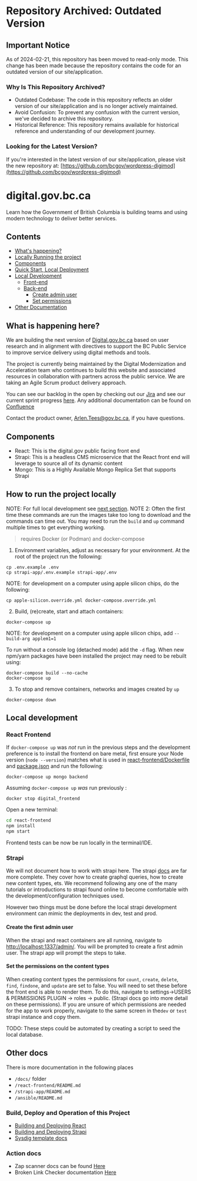 Repository Archived: Outdated Version
=====================================

Important Notice
----------------

As of 2024-02-21, this repository has been moved to read-only mode. This change has been made because the repository contains the code for an outdated version of our site/application.

### Why Is This Repository Archived?

-   Outdated Codebase: The code in this repository reflects an older version of our site/application and is no longer actively maintained.
-   Avoid Confusion: To prevent any confusion with the current version, we've decided to archive this repository.
-   Historical Reference: This repository remains available for historical reference and understanding of our development journey.

### Looking for the Latest Version?

If you're interested in the latest version of our site/application, please visit the new repository at: [https://github.com/bcgov/wordpress-digimod](https://github.com/bcgov/wordpress-digimod)


# digital.gov.bc.ca
Learn how the Government of British Columbia is building teams and using modern technology to deliver better services.

## Contents
- [What's happening?](#what-is-happening-here)
- [Locally Running the project](#how-to-run-the-project-locally)
- [Components](#components)
- [Quick Start, Local Deployment](#how-to-run-the-project-locally)
- [Local Development](#local-development)
    - [Front-end](#react-frontend)
    - [Back-end](#strapi)
        - [Create admin user](#create-the-first-admin-user)
        - [Set permissions](#set-the-permissions-on-the-content-types)
- [Other Documentation](#other-docs)

## What is happening here?
We are building the next version of [Digital.gov.bc.ca](https://digital.gov.bc.ca/) based on user research and in alignment with directives to support the BC Public Service to improve service delivery using digital methods and tools.

The project is currently being maintained by the Digital Modernization and Acceleration team who continues to build this website and associated resources in collaboration with partners across the public service. We are taking an Agile Scrum product delivery approach.

You can see our backlog in the open by checking out our [Jira](https://bcdevex.atlassian.net/jira/software/c/projects/DIGIMOD/issues) and see our current sprint progress [here](https://bcdevex.atlassian.net/jira/dashboards/10105). Any additional documentation can be found on [Confluence](https://bcdevex.atlassian.net/wiki/spaces/CCP/pages/957415446/Modernization+Acceleration)

Contact the product owner, Arlen.Tees@gov.bc.ca, if you have questions.


## Components
- React: This is the digital.gov public facing front end
- Strapi: This is a headless CMS microservice that the React front end will leverage to source all of its dynamic content
- Mongo: This is a Highly Available Mongo Replica Set that supports Strapi

## How to run the project locally

NOTE: For full local development see [next section](#local-development).
NOTE 2: Often the first time these commands are run the images take too long to download and the commands can time out.  You may need to run the `build` and `up` command multiple times to get everything working.

> requires Docker (or Podman) and docker-compose
1. Environment variables, adjust as necessary for your environment. At the root of the project run the following:
```
cp .env.example .env
cp strapi-app/.env.example strapi-app/.env
```

NOTE: for development on a computer using apple silicon chips, do the following:
```
cp apple-silicon.override.yml docker-compose.override.yml
```

2. Build, (re)create, start and attach containers:

`docker-compose up`

NOTE: for development on a computer using apple silicon chips, add `--build-arg applem1=1`

To run without a console log (detached mode) add the `-d` flag. When new npm/yarn packages have been installed the project may need to be rebuilt using:

```
docker-compose build --no-cache
docker-compose up
```

3. To stop and remove containers, networks and images created by `up`

`docker-compose down`

## Local development

### React Frontend

If `docker-compose up` was *not* run in the previous steps and the development preference is to install the frontend on bare metal, first ensure your Node version (`node --version`) matches what is used in [react-frontend/Dockerfile](react-frontend/Dockerfile) and [package.json](./react-frontend/package.json) and run the following:

`docker-compose up mongo backend`

Assuming `docker-compose up` *was* run previously :

`docker stop digital_frontend`

Open a new terminal:

```bash
cd react-frontend
npm install
npm start
```

Frontend tests can be now be run locally in the terminal/IDE.

### Strapi

We will not document how to work with strapi here. The strapi [docs](https://docs.strapi.io/) are far more complete. They cover how to create graphql queries, how to create new content types, ets.  We recommend following any one of the many tutorials or introductions to strapi found online to become comfortable with the development/configuration techniques used.

However two things must be done before the local strapi development environment can mimic the deployments in dev, test and prod.

#### Create the first admin user

When the strapi and react containers are all running, navigate to [http://localhost:1337/admin/](http://localhost:1337/admin/).  You will be prompted to create a first admin user.  The strapi app will prompt the steps to take.

#### Set the permissions on the content types

When creating content types the permissions for `count`, `create`, `delete`, `find`, `findone`, and `update` are set to false.  You will need to set these before the front end is able to render them.  To do this, navigate to settings->USERS & PERMISSIONS PLUGIN -> roles -> public. (Strapi docs go into more detail on these permissions). If you are unsure of which permissions are needed for the app to work properly, navigate to the same screen in  the`dev` or `test` strapi instance and copy them.

TODO:  These steps could be automated by creating a script to seed the local database.

## Other docs

There is more documentation in the following places

- `/docs/` folder
- `/react-frontend/README.md`
- `/strapi-app/README.md`
- `/ansible/README.md`

### Build, Deploy and Operation of this Project

- [Building and Deploying React](./docs/react-frontend-startup.md)
- [Building and Deploying Strapi](./docs/strapi-startup.md)
- [Sysdig template docs](./openshift/templates/sysdig/Readme.md)

### Action docs

- Zap scanner docs can be found [Here](docs/zapScanning.md)
- Broken Link Checker documentation [Here](docs/BrokenLinkCheckerDocs.md)
